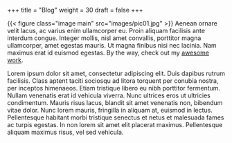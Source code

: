 +++
title = "Blog"
weight = 30
draft = false
+++

{{< figure class="image main" src="images/pic01.jpg" >}}
Aenean ornare velit lacus, ac varius enim ullamcorper eu. Proin aliquam facilisis ante interdum congue. Integer mollis, nisl amet convallis, porttitor magna ullamcorper, amet egestas mauris. Ut magna finibus nisi nec lacinia. Nam maximus erat id euismod egestas. By the way, check out my [awesome work](#work).

Lorem ipsum dolor sit amet, consectetur adipiscing elit. Duis dapibus rutrum facilisis. Class aptent taciti sociosqu ad litora torquent per conubia nostra, per inceptos himenaeos. Etiam tristique libero eu nibh porttitor fermentum. Nullam venenatis erat id vehicula viverra. Nunc ultrices eros ut ultricies condimentum. Mauris risus lacus, blandit sit amet venenatis non, bibendum vitae dolor. Nunc lorem mauris, fringilla in aliquam at, euismod in lectus. Pellentesque habitant morbi tristique senectus et netus et malesuada fames ac turpis egestas. In non lorem sit amet elit placerat maximus. Pellentesque aliquam maximus risus, vel sed vehicula.

